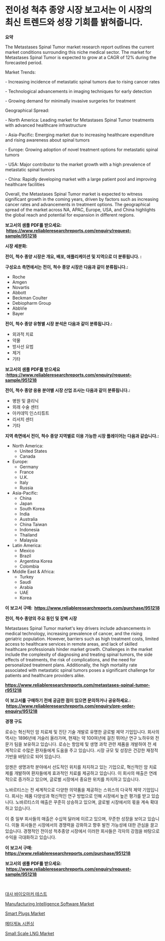<p><h1>전이성 척추 종양 시장 보고서는 이 시장의 최신 트렌드와 성장 기회를 밝혀줍니다.</h1></p><p><strong>요약</strong></p>
<p><p>The Metastases Spinal Tumor market research report outlines the current market conditions surrounding this niche medical sector. The market for Metastases Spinal Tumor is expected to grow at a CAGR of 12% during the forecasted period. </p><p>Market Trends:</p><p>- Increasing incidence of metastatic spinal tumors due to rising cancer rates</p><p>- Technological advancements in imaging techniques for early detection</p><p>- Growing demand for minimally invasive surgeries for treatment</p><p>Geographical Spread:</p><p>- North America: Leading market for Metastases Spinal Tumor treatments with advanced healthcare infrastructure</p><p>- Asia-Pacific: Emerging market due to increasing healthcare expenditure and rising awareness about spinal tumors</p><p>- Europe: Growing adoption of novel treatment options for metastatic spinal tumors</p><p>- USA: Major contributor to the market growth with a high prevalence of metastatic spinal tumors</p><p>- China: Rapidly developing market with a large patient pool and improving healthcare facilities</p><p>Overall, the Metastases Spinal Tumor market is expected to witness significant growth in the coming years, driven by factors such as increasing cancer rates and advancements in treatment options. The geographical spread of the market across NA, APAC, Europe, USA, and China highlights the global reach and potential for expansion in different regions.</p></p>
<p><strong>보고서의 샘플 PDF를 받으세요: &nbsp;<a href="https://www.reliableresearchreports.com/enquiry/request-sample/951218">https://www.reliableresearchreports.com/enquiry/request-sample/951218</a></strong></p>
<p><strong>시장 세분화:</strong></p>
<p><strong> 전이, 척수 종양 시장은 개요, 배포, 애플리케이션 및 지역으로 더 분류됩니다. :</strong></p>
<p><strong>구성요소 측면에서는 전이, 척수 종양 시장은 다음과 같이 분류됩니다.:</strong></p>
<p><ul><li>Roche</li><li>Amgen</li><li>Novartis</li><li>Abbott</li><li>Beckman Coulter</li><li>Debiopharm Group</li><li>AbbVie</li><li>Bayer</li></ul></p>
<p><strong> 전이, 척수 종양 유형별 시장 분석은 다음과 같이 분류됩니다.:</strong></p>
<p><ul><li>외과적 치료</li><li>약물</li><li>방사선 요법</li><li>제거</li><li>기타</li></ul></p>
<p><strong>보고서의 샘플 PDF를 받으세요 :<a href="https://www.reliableresearchreports.com/enquiry/request-sample/951218">https://www.reliableresearchreports.com/enquiry/request-sample/951218</a></strong></p>
<p><strong> 전이, 척수 종양 응용 분야별 시장 산업 조사는 다음과 같이 분류됩니다.:</strong></p>
<p><ul><li>병원 및 클리닉</li><li>외래 수술 센터</li><li>아카데믹 인스티튜트</li><li>리서치 센터</li><li>기타</li></ul></p>
<p><strong>지역 측면에서 전이, 척수 종양 지역별로 이용 가능한 시장 플레이어는 다음과 같습니다.:</strong></p>
<p><ul>
    <li>
        North America:
        <ul>
            <li>United States</li>
            <li>Canada</li>
        </ul>
    </li>
    <li>
        Europe:
        <ul>
            <li>Germany</li>
            <li>France</li>
            <li>U.K.</li>
            <li>Italy</li>
            <li>Russia</li>
        </ul>
    </li>
    <li>
        Asia-Pacific:
        <ul>
            <li>China</li>
            <li>Japan</li>
            <li>South Korea</li>
            <li>India</li>
            <li>Australia</li>
            <li>China Taiwan</li>
            <li>Indonesia</li>
            <li>Thailand</li>
            <li>Malaysia</li>
        </ul>
    </li>
    <li>
        Latin America:
        <ul>
            <li>Mexico</li>
            <li>Brazil</li>
            <li>Argentina Korea</li>
            <li>Colombia</li>
        </ul>
    </li>
    <li>
        Middle East & Africa:
        <ul>
            <li>Turkey</li>
            <li>Saudi</li>
            <li>Arabia</li>
            <li>UAE</li>
            <li>Korea</li>
        </ul>
    </li>
    </ul></p>
<p><strong>이 보고서 구매: &nbsp;<a href="https://www.reliableresearchreports.com/purchase/951218">https://www.reliableresearchreports.com/purchase/951218</a></strong></p>
<p><strong>전이, 척수 종양의 주요 동인 및 장벽 시장</strong></p>
<p><p>Metastases Spinal Tumor market's key drivers include advancements in medical technology, increasing prevalence of cancer, and the rising geriatric population. However, barriers such as high treatment costs, limited access to healthcare services in remote areas, and lack of skilled healthcare professionals hinder market growth. Challenges in the market include the complexity of diagnosing and treating spinal tumors, the side effects of treatments, the risk of complications, and the need for personalized treatment plans. Additionally, the high mortality rate associated with metastatic spinal tumors poses a significant challenge for patients and healthcare providers alike.</p></p>
<p><strong><a href="https://www.reliableresearchreports.com/metastases-spinal-tumor-r951218">https://www.reliableresearchreports.com/metastases-spinal-tumor-r951218</a></strong></p>
<p><strong>이 보고서를 구매하기 전에 궁금한 점이 있으면 문의하거나 공유하세요.: &nbsp;<a href="https://www.reliableresearchreports.com/enquiry/pre-order-enquiry/951218">https://www.reliableresearchreports.com/enquiry/pre-order-enquiry/951218</a></strong></p>
<p><strong>경쟁 구도</strong></p>
<p><p>로슈는 혁신적인 암 치료제 및 진단 기술 개발로 유명한 글로벌 제약 기업입니다. 회사의 역사는 1896년에 거슬러 올라가며, 현재는 약 100여년에 걸친 뛰어난 연구 노하우와 전문가 팀을 보유하고 있습니다. 로슈는 항암제 및 생명 과학 관련 제품을 개발하여 전 세계적으로 수많은 환자들에게 도움을 주고 있습니다. 시장 규모 및 성장은 건강한 재정적 기반을 바탕으로 되어 있습니다.</p><p>암젠은 생명과학 분야에서 선도적인 위치를 차지하고 있는 기업으로, 혁신적인 암 치료제를 개발하여 환자들에게 효과적인 치료를 제공하고 있습니다. 이 회사의 매출은 연례적으로 증가하고 있으며, 글로벌 시장에서 중요한 위치를 차지하고 있습니다.</p><p>노바르티스는 전 세계적으로 다양한 의약품을 제공하는 스위스의 다국적 제약 기업입니다. 회사는 제품 다양성과 혁신적인 연구 방법으로 인해 시장에서 높은 평가를 받고 있습니다. 노바르티스의 매출은 꾸준히 상승하고 있으며, 글로벌 시장에서의 몫을 계속 확대하고 있습니다.</p><p>이 중 일부 회사들의 매출은 수십억 달러에 이르고 있으며, 꾸준한 성장을 보이고 있습니다. 이들 회사들은 시장에서의 경쟁력을 강화하고 향후 발전 가능성에 대한 관심을 끌고 있습니다. 경쟁적인 전이성 척추종양 시장에서 이러한 회사들은 각자의 강점을 바탕으로 수익을 극대화하고 있습니다.</p></p>
<p><strong>이 보고서 구매: &nbsp; <a href="https://www.reliableresearchreports.com/purchase/951218">https://www.reliableresearchreports.com/purchase/951218</a></strong></p>
<p><strong>보고서의 샘플 PDF를 받으세요: &nbsp;<a href="https://www.reliableresearchreports.com/enquiry/request-sample/951218">https://www.reliableresearchreports.com/enquiry/request-sample/951218</a></strong><strong></strong></p>
<p>&nbsp;</p>
<p><p><a href="https://github.com/KellyLyncyh543964/Market-Research-Report-List-1/blob/main/658246151289.md">대사 바이오마커 테스트</a></p><p><a href="https://github.com/vimar16th/Market-Research-Report-List-4/blob/main/manufacturing-intelligence-software-market.md">Manufacturing Intelligence Software Market</a></p><p><a href="https://www.linkedin.com/pulse/decoding-smart-plugs-market-metrics-share-trends-growth-gosof?trackingId=sX0fpB0fvpNWvtP4FOW71Q%3D%3D">Smart Plugs Market</a></p><p><a href="https://github.com/rcabello548/Market-Research-Report-List-1/blob/main/934091951290.md">메타게놈 시퀀싱</a></p><p><a href="https://www.linkedin.com/pulse/small-scale-lng-market-comprehensive-assessment-type-application-e7v0f?trackingId=sGC%2F3A15fLxLGzoWDb9Meg%3D%3D">Small Scale LNG Market</a></p></p>